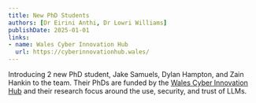 ```yaml
---
title: New PhD Students
authors: [Dr Eirini Anthi, Dr Lowri Williams]
publishDate: 2025-01-01
links:
- name: Wales Cyber Innovation Hub
  url: https://cyberinnovationhub.wales/
---
```


Introducing 2 new PhD student, Jake Samuels, Dylan Hampton, and Zain Hankin to the team. Their PhDs are funded by the [Wales Cyber Innovation Hub](https://cyberinnovationhub.wales/) and their research focus around the use, security, and trust of LLMs.
